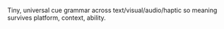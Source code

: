 Tiny, universal cue grammar across text/visual/audio/haptic so meaning survives platform, context, ability.